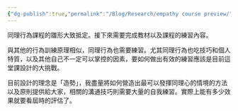 ```yaml
---
{"dg-publish":true,"permalink":"/Blog/Research/empathy course preview/","title":"同理課程雛型","tags":["blog","empathy","training","intervention","ideas"],"created":"2022-02-24","updated":""}
---
```



同理行為課程的雛形大致抵定。接下來需要完成教材以及課程的練習內容。

與其他的行為訓練原理相似，同理行為也需要練習。尤其同理行為也吃技巧和個人特質，以及其他自己不一定可以掌控的因素，要如何做出有效的練習應該是目前這堂課設計的大挑戰。

目前設計的理念是「造勢」，我盡量將如何營造出最可以發揮同理心的情境的方法以及原則提供給大家，相關的溝通技巧則需要大量的自我練習。實際上能有多少效果就要看屆時的評估了。

